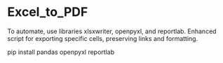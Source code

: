 # Excel_to_PDF


To automate, use libraries xlsxwriter, openpyxl, and reportlab. Enhanced script 
for exporting specific cells, preserving links and formatting.

pip install pandas openpyxl reportlab
